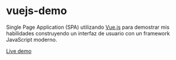 # vuejs-demo
Single Page Application (SPA) utilizando [Vue.js](https://vuejs.org/) para demostrar mis habilidades construyendo un interfaz de usuario con un framework JavaScript moderno.

[Live demo](https://josepcrespo.github.io/vuejs-demo/)
